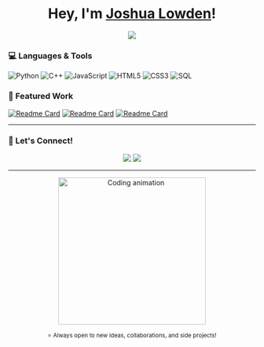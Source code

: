 <h1 align="center">
Hey, I'm <a href="https://github.com/Jos-Low">Joshua Lowden</a>!
</h1>

<p align="center">
  <img src="https://readme-typing-svg.herokuapp.com?color=00FFCC&center=true&vCenter=true&width=550&lines=Computer+Science+Student+@+MSU;C%2B%2B+%7C+Python+%7C+JavaScript+Developer;Always+learning+something+new!">
</p>

### 💻 Languages & Tools
![Python](https://img.shields.io/badge/Python-3776AB?style=for-the-badge&logo=python&logoColor=white)
![C++](https://img.shields.io/badge/C++-00599C?style=for-the-badge&logo=cplusplus&logoColor=white)
![JavaScript](https://img.shields.io/badge/JavaScript-F7DF1E?style=for-the-badge&logo=javascript&logoColor=black)
![HTML5](https://img.shields.io/badge/HTML5-E34F26?style=for-the-badge&logo=html5&logoColor=white)
![CSS3](https://img.shields.io/badge/CSS3-1572B6?style=for-the-badge&logo=css3&logoColor=white)
![SQL](https://img.shields.io/badge/SQL-4479A1?style=for-the-badge&logo=postgresql&logoColor=white)


### 🌟 Featured Work

[![Readme Card](https://github-readme-stats.vercel.app/api/pin/?username=yourusername&repo=ai-task-manager&theme=tokyonight)](https://github.com/Jos-Low/Sandbox)
[![Readme Card](https://github-readme-stats.vercel.app/api/pin/?username=yourusername&repo=thought-recorder&theme=tokyonight)](https://github.com/Jos-Low/CPP-Syllabus-to-CSV)
[![Readme Card](https://github-readme-stats.vercel.app/api/pin/?username=yourusername&repo=thought-recorder&theme=tokyonight)](https://github.com/Jos-Low/CPP-Terminal-Typing-Game
)


---

### 💬 Let's Connect!
<p align="center">
  <a href="mailto:lowdenj1@msu.edu"><img src="https://img.shields.io/badge/Email-Contact%20Me-blue?style=for-the-badge&logo=gmail"></a>
  <a href="https://github.com/Jos-Low"><img src="https://img.shields.io/badge/GitHub-Jos--Low-black?style=for-the-badge&logo=github"></a>
</p>

---

<p align="center">
  <img src="https://media.giphy.com/media/qgQUggAC3Pfv687qPC/giphy.gif" width="300" alt="Coding animation">
</p>

<p align="center">
  <sub>⭐ Always open to new ideas, collaborations, and side projects!</sub>
</p>
